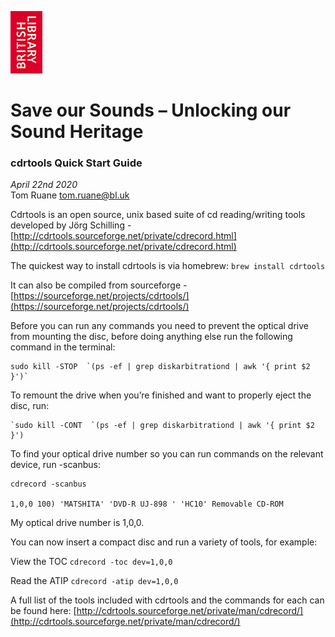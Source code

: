 ![British Library Logo](./assets/BL_Logo_RGB_100pixels_high.jpg)
# Save our Sounds – Unlocking our Sound Heritage
 ### cdrtools Quick Start Guide  
 _April 22nd 2020_  
Tom Ruane
tom.ruane@bl.uk

Cdrtools is an open source, unix based suite of cd reading/writing tools developed by Jörg Schilling -  [http://cdrtools.sourceforge.net/private/cdrecord.html](http://cdrtools.sourceforge.net/private/cdrecord.html)

The quickest way to install cdrtools is via homebrew: `brew install cdrtools`

It can also be compiled from sourceforge -  [https://sourceforge.net/projects/cdrtools/](https://sourceforge.net/projects/cdrtools/)

Before you can run any commands you need to prevent the optical drive from mounting the disc, before doing anything else run the following command in the terminal:

    sudo kill -STOP  `(ps -ef | grep diskarbitrationd | awk '{ print $2 }')`

To remount the drive when you’re finished and want to properly eject the disc, run:

    `sudo kill -CONT  `(ps -ef | grep diskarbitrationd | awk '{ print $2 }')

To find your optical drive number so you can run commands on the relevant device, run -scanbus:

    cdrecord -scanbus
    
    1,0,0 100) 'MATSHITA' 'DVD-R UJ-898 ' 'HC10' Removable CD-ROM

My optical drive number is 1,0,0.

You can now insert a compact disc and run a variety of tools, for example:

View the TOC `cdrecord -toc dev=1,0,0`

Read the ATIP `cdrecord -atip dev=1,0,0`

A full list of the tools included with cdrtools and the commands for each can be found here:  [http://cdrtools.sourceforge.net/private/man/cdrecord/](http://cdrtools.sourceforge.net/private/man/cdrecord/)
